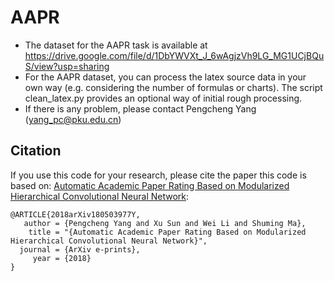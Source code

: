 # AAPR
- The dataset for the AAPR task is available at https://drive.google.com/file/d/1DbYWVXt_J_6wAgjzVh9LG_MG1UCjBQuS/view?usp=sharing
- For the AAPR dataset, you can process the latex source data in your own way (e.g. considering the number of formulas or charts). The script clean_latex.py provides an optional way of initial rough processing.
- If there is any problem, please contact Pengcheng Yang (yang_pc@pku.edu.cn)
## Citation
If you use this code for your research, please cite the paper this code is based on: <a href="https://arxiv.org/abs/1805.03977">Automatic Academic Paper Rating Based on Modularized Hierarchical Convolutional Neural Network</a>:

```
@ARTICLE{2018arXiv180503977Y,
   author = {Pengcheng Yang and Xu Sun and Wei Li and Shuming Ma},
    title = "{Automatic Academic Paper Rating Based on Modularized Hierarchical Convolutional Neural Network}",
  journal = {ArXiv e-prints},
     year = {2018}
}
```
